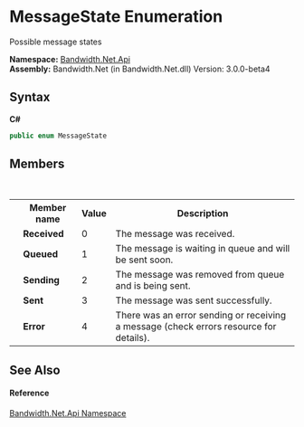 ﻿# MessageState Enumeration
 

Possible message states

**Namespace:**&nbsp;<a href ="N_Bandwidth_Net_Api.md">Bandwidth.Net.Api</a><br />**Assembly:**&nbsp;Bandwidth.Net (in Bandwidth.Net.dll) Version: 3.0.0-beta4

## Syntax

**C#**<br />
``` C#
public enum MessageState
```


## Members
&nbsp;<table><tr><th></th><th>Member name</th><th>Value</th><th>Description</th></tr><tr><td /><td target="F:Bandwidth.Net.Api.MessageState.Received">**Received**</td><td>0</td><td>The message was received.</td></tr><tr><td /><td target="F:Bandwidth.Net.Api.MessageState.Queued">**Queued**</td><td>1</td><td>The message is waiting in queue and will be sent soon.</td></tr><tr><td /><td target="F:Bandwidth.Net.Api.MessageState.Sending">**Sending**</td><td>2</td><td>The message was removed from queue and is being sent.</td></tr><tr><td /><td target="F:Bandwidth.Net.Api.MessageState.Sent">**Sent**</td><td>3</td><td>The message was sent successfully.</td></tr><tr><td /><td target="F:Bandwidth.Net.Api.MessageState.Error">**Error**</td><td>4</td><td>There was an error sending or receiving a message (check errors resource for details).</td></tr></table>

## See Also


#### Reference
<a href ="N_Bandwidth_Net_Api.md">Bandwidth.Net.Api Namespace</a><br />